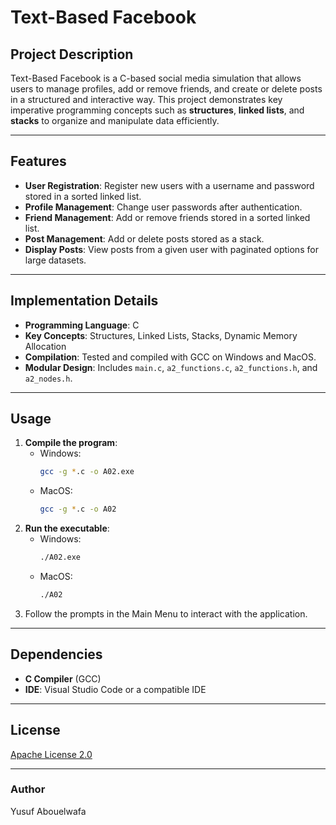 # Text-Based Facebook

## **Project Description**
Text-Based Facebook is a C-based social media simulation that allows users to manage profiles, add or remove friends, and create or delete posts in a structured and interactive way. This project demonstrates key imperative programming concepts such as **structures**, **linked lists**, and **stacks** to organize and manipulate data efficiently.

---

## **Features**
- **User Registration**: Register new users with a username and password stored in a sorted linked list.
- **Profile Management**: Change user passwords after authentication.
- **Friend Management**: Add or remove friends stored in a sorted linked list.
- **Post Management**: Add or delete posts stored as a stack.
- **Display Posts**: View posts from a given user with paginated options for large datasets.

---

## **Implementation Details**
- **Programming Language**: C
- **Key Concepts**: Structures, Linked Lists, Stacks, Dynamic Memory Allocation
- **Compilation**: Tested and compiled with GCC on Windows and MacOS.
- **Modular Design**: Includes `main.c`, `a2_functions.c`, `a2_functions.h`, and `a2_nodes.h`.

---

## **Usage**
1. **Compile the program**:
   - Windows:  
     ```bash
     gcc -g *.c -o A02.exe
     ```
   - MacOS:  
     ```bash
     gcc -g *.c -o A02
     ```
2. **Run the executable**:
   - Windows:  
     ```bash
     ./A02.exe
     ```
   - MacOS:  
     ```bash
     ./A02
     ```
3. Follow the prompts in the Main Menu to interact with the application.

---

## **Dependencies**
- **C Compiler** (GCC)
- **IDE**: Visual Studio Code or a compatible IDE

---

## **License**
[Apache License 2.0](https://www.apache.org/licenses/LICENSE-2.0)

---

### **Author**
Yusuf Abouelwafa
